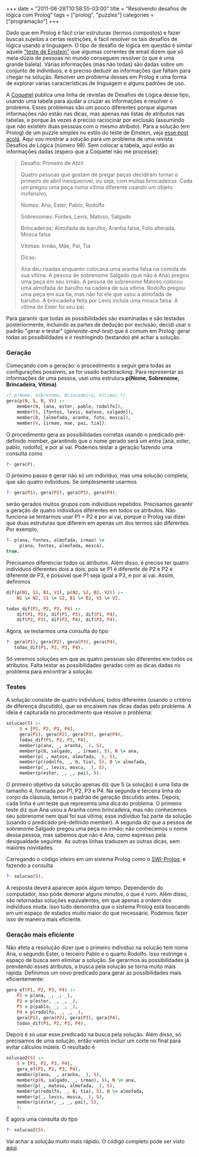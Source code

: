 +++
date = "2011-06-28T10:58:55-03:00"
title = "Resolvendo desafios de lógica com Prolog"
tags = ["prolog", "puzzles"]
categories = ["programação"]
+++

Dado que em Prolog é fácil criar estruturas (termos compostos) e fazer
buscas sujeitas a certas restrições, é fácil resolver os tais desafios
de lógica usando a linguagem. O tipo de desafio de lógica em questão é
similar aquele ["teste de Einstein"](http://rachacuca.com.br/teste-de-einstein/)
que algumas correntes de email dizem que só meia-dúzia de pessoas no mundo conseguem resolver
(o que é uma grande balela). Várias informações (mas não todas) são dadas
sobre um conjunto de indivíduos, e é preciso deduzir as informações
que faltam para chegar na solução. Resolver um problema desses em
Prolog é uma forma de explorar várias características de linguagem e
alguns padrões de uso.

A [Coquetel](http://coquetel.uol.com.br/) publica uma linha de revistas
de Desafios de Lógica desse
tipo, usando uma tabela para ajudar a cruzar as informações e resolver
o problema. Esses problemas são um pouco diferentes porque algumas
informações não estão nas dicas, mas apenas nas listas de atributos
nas tabelas, e porque às vezes é preciso raciocinar por exclusão
(assumindo que não existem duas pessoas com o mesmo atributo). Para a
solução (em Prolog) de um puzzle simples no estilo do teste de
Einstein, veja [esse post acolá](http://braindumpinstant.blogspot.com/2011/04/prolog-1.html).
Aqui vou mostrar a solução para um
problema de uma revista Desafios de Lógica (número 98). Sem colocar a
tabela, aqui estão as informações dadas (espero que a Coquetel não me
processe):

> Desafio: Primeiro de Abril
>
> Quatro pessoas que gostam de pregar peças decidiram tornar o primeiro de abril inesquecível,
> ou seja, com muitas brincadeiras. Cada um pregou uma peça numa vítima diferente usando
> um objeto inofensivo.
>
> Nomes: Ana, Ester, Pablo, Rodolfo
>
> Sobrenomes: Fontes, Levis, Matoso, Salgado
>
> Brincadeiras: Almofada de barulho, Aranha falsa, Foto alterada, Mosca falsa
>
> Vítimas: Irmão, Mãe, Pai, Tia
>
> Dicas:
>
> Ana deu risadas enquanto colocava uma aranha falsa na comida de sua vítima.
> A pessoa de sobrenome Salgado (que não é Ana) pregou uma peça em seu irmão.
> A pessoa de sobrenome Matoso colocou uma almofada de barulho na cadeira de sua vítima.
> Rodolfo pregou uma peça em sua tia, mas não foi ele que usou a almofada de barulho.
> A brincadeira feita por Levis incluía uma mosca falsa. A vítima de Ester foi seu pai.

Para garantir que todas as possibilidades são examinadas e são
testadas posteriormente, incluindo as partes de dedução por exclusão,
decidi usar o padrão "gerar e testar" (*generate-and-test*) que é comum
em Prolog: gerar todas as possibilidades e ir restringindo (testando)
até achar a solução.

### Geração

Começando com a geração: o procedimento a seguir gera todas as
configurações possíveis, se for usado backtracking. Para representar
as informações de uma pessoa, usei uma estrutura
__p(Nome, Sobrenome, Brincadeira, Vítima)__.

~~~prolog
/* p(Nome, Sobrenome, Brincadeira, Vitima) */
gera(p(N, S, B, V)) :-
    member(N, [ana, ester, pablo, rodolfo]),
    member(S, [fontes, levis, matoso, salgado]),
    member(B, [almofada, aranha, foto, mosca]),
    member(V, [irmao, mae, pai, tia]).
~~~

O procedimento gera as possibilidades corretas usando o predicado
pré-definido member, garantindo que o nome gerado será um entre
[ana, ester, pablo, rodolfo], e por aí vai. Podemos testar a geração
fazendo uma consulta como

~~~prolog
?- gera(P).
~~~

O próximo passo é gerar não só um indivíduo, mas uma solução completa,
que são quatro indivíduos. Se simplesmente usarmos

~~~prolog
?- gera(P1), gera(P2), gera(P3), gera(P4).
~~~

serão gerados muitos grupos com indivíduos repetidos. Precisamos
garantir a geração de quatro indivíduos diferentes em todos os
atributos. Não funciona se tentarmos usar P1 \= P2 e por aí vai,
porque o Prolog vai dizer que duas estruturas que diferem em apenas um
dos termos são diferentes. Por exemplo,

~~~prolog
?- p(ana, fontes, almofada, irmao) \=
     p(ana, fontes, almofada, mosca).
true.
~~~

Precisamos diferenciar todos os atributos. Além disso, é preciso ter
quatro indivíduos diferentes dois a dois, pois se P1 é diferente de P2
e P2 é diferente de P3, é possível que P1 seja igual a P3, e por aí
vai. Assim, definimos

~~~prolog
dif(p(N1, S1, B1, V1), p(N2, S2, B2, V2)) :-
    N1 \= N2, S1 \= S2, B1 \= B2, V1 \= V2.

todas_dif(P1, P2, P3, P4) :-
    dif(P1, P2), dif(P1, P3), dif(P1, P4),
    dif(P2, P3), dif(P2, P4), dif(P3, P4).
~~~

Agora, se testarmos uma consulta do tipo

~~~prolog
?- gera(P1), gera(P2), gera(P3), gera(P4),
   todas_dif(P1, P2, P3, P4).
~~~

Só veremos soluções em que as quatro pessoas são diferentes em todos
os atributos. Falta testar as possibilidades geradas com as dicas
dadas no problema para encontrar a solução.

### Testes

A solução consiste de quatro indivíduos, todos diferentes (usando o
critério de diferença discutido), que se encaixem nas dicas dadas pelo
problema. A ideia é capturada no procedimento que resolve o problema:

~~~prolog
solucao(S) :-
     S = [P1, P2, P3, P4],
     gera(P1), gera(P2), gera(P3), gera(P4),
     todas_dif(P1, P2, P3, P4),
     member(p(ana, _, aranha, _), S),
     member(p(N, salgado, _, irmao), S), N \= ana,
     member(p(_, matoso, almofada, _), S),
     member(p(rodolfo, _, B, tia), S), B \= almofada,
     member(p(_, levis, mosca, _), S),
     member(p(ester, _, _, pai), S).
~~~

O primeiro objetivo da solução apenas diz que S (a solução) é uma
lista de tamanho 4, formada por P1, P2, P3 e P4. Na segunda e terceira
linha do corpo da cláusula, temos o padrão de geração discutido
antes. Depois, cada linha é um teste que representa uma dica do
problema. O primeiro teste diz que Ana usou a Aranha como brincadeira,
mas não conhecemos seu sobrenome nem qual foi sua vítima; esse
indivíduo faz parte da solução (usando o predicado pré-definido
member). A segunda diz que a pessoa de sobrenome Salgado pregou uma
peça no irmão; não conhecemos o nome dessa pessoa, mas sabemos que não
é Ana, como expresso pela desigualdade seguinte. As outras linhas
traduzem as outras dicas, sem maiores novidades.

Carregando o código inteiro em um sistema Prolog como o
[SWI-Prolog](http://www.swi-prolog.org/), e
fazendo a consulta

~~~prolog
?- solucao(S).
~~~

A resposta deverá aparecer após algum tempo. Dependendo do computador,
isso pode demorar alguns minutos, o que é ruim. Além disso, são
retornadas soluções equivalentes, em que apenas a ordem dos indivíduos
muda. Isso tudo demonstra que o sistema Prolog está buscando em um
espaço de estados muito maior do que necessário. Podemos fazer isso de
maneira mais eficiente.

### Geração mais eficiente

Não afeta a resolução dizer que o primeiro indivíduo na solução tem
nome Ana, o segundo Ester, o terceiro Pablo e o quarto Rodolfo. Isso
restringe o espaço de busca sem eliminar a solução. Se gerarmos as
possibilidades já prendendo esses atributos, a busca pela solução se
torna muito mais rápida. Definimos um novo predicado para gerar as
possibilidades mais eficientemente:

~~~prolog
gera_ef(P1, P2, P3, P4) :-
    P1 = p(ana, _, _, _),
    P2 = p(ester, _, _, _),
    P3 = p(pablo, _, _, _),
    P4 = p(rodolfo, _, _, _),
    gera(P1), gera(P2), gera(P3), gera(P4),
    todas_dif(P1, P2, P3, P4).
~~~

Depois é só usar esse predicado na busca pela solução. Além disso, só
precisamos de uma solução, então vamos incluir um corte no final para
evitar cálculos inúteis. O resultado é

~~~prolog
solucao2(S) :-
    S = [P1, P2, P3, P4],
    gera_ef(P1, P2, P3, P4),
    member(p(ana, _, aranha, _), S),
    member(p(N, salgado, _, irmao), S), N \= ana,
    member(p(_, matoso, almofada, _), S),
    member(p(rodolfo, _, B, tia), S), B \= almofada,
    member(p(_, levis, mosca, _), S),
    member(p(ester, _, _, pai), S),
    !.
~~~

E agora uma consulta do tipo

~~~prolog
?- solucao2(S).
~~~

Vai achar a solução muito mais rápido. O código completo pode ser
visto [aqui](https://gist.github.com/1051306).

